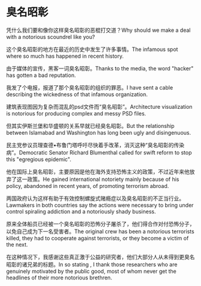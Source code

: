 # 臭名昭彰

<p><span class="chinese">凭什么我们要和像你这样臭名昭彰的恶棍打交道？</span><span class="english">Why should we make a deal with a notorious scoundrel like you?</span></p>

<p><span class="chinese">这个臭名昭彰的地方在最近的历史中发生了许多事情。</span><span class="english">The infamous spot where so much has happened in recent history.</span></p>

<p><span class="chinese">由于媒体的宣传，黑客一词臭名昭彰。</span><span class="english">Thanks to the media, the word "hacker" has gotten a bad reputation.</span></p>

<p><span class="chinese">我发了个电报，报道了那个臭名昭彰的组织的罪恶。</span><span class="english">I have sent a cable describing the wickedness of that infamous organization.</span></p>

<p><span class="chinese">建筑表现图因为复杂而混乱的psd文件而“臭名昭彰”。</span><span class="english">Architecture visualization is notorious for producing complex and messy PSD files.</span></p>

<p><span class="chinese">但其实伊斯兰堡和华盛顿的关系早就已经臭名昭彰。</span><span class="english">But the relationship between Islamabad and Washington has long been ugly and disingenuous.</span></p>

<p><span class="chinese">民主党参议员理查德•布鲁门塔呼吁尽快着手改革，消灭这种“臭名昭彰的传染病”。</span><span class="english">Democratic Senator Richard Blumenthal called for swift reform to stop this "egregious epidemic".</span></p>

<p><span class="chinese">他在国际上臭名昭彰，主要原因是他在海外支持恐怖主义的政策，不过近年来他放弃了这一政策。</span><span class="english">He gained international notoriety mainly because of his policy, abandoned in recent years, of promoting terrorism abroad.</span></p>

<p><span class="chinese">两国政府认为这样有助于有效控制螺旋式赌瘾症以及臭名昭彰的不正当行业。</span><span class="english">Lawmakers in both countries say the actions were necessary to bring under control spiraling addiction and a notoriously shady business.</span></p>

<p><span class="chinese">原来全体船员已经被一个臭名昭彰的恐怖分子屠杀了，他们得合作对付恐怖分子，以免自己成为下一名受害者。</span><span class="english">The original crew has been a notorious terrorists killed, they had to cooperate against terrorists, or they become a victim of the next.</span></p>

<p><span class="chinese">在这种情况下，我感谢这些真正激于公益的研究者，他们大部分人从未得到更臭名昭彰的诸兄弟的标题。</span><span class="english">In so stating , I thank those researchers who are genuinely motivated by the public good, most of whom never get the headlines of their more notorious brethren.</span></p>


